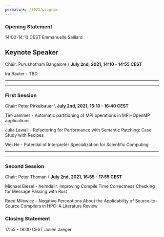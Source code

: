 ```yaml
---
permalink: /2021/program
---
```


### Opening Statement
14:00-14:10 CEST
Emmanuelle Saillard

## Keynote Speaker
Chair: Purushotham Bangalore \\
**July 2nd, 2021, 14:10 - 14:55 CEST**

Ira Baxter - TBD

<!-- Ira Baxter - TITLE
ABSTRACT-->

---
---

### First Session
Chair: Peter Pirkelbauer \\
**July 2nd, 2021, 15:10 - 16:40 CEST**

Tim Jammer - Automatic partitioning of MPI operations in MPI+OpenMP applications

<!--
AUTHOR - TITLE
ABSTRACT
-->

Julia Lawall - Refactoring for Performance with Semantic Patching: Case Study with Recipes

Wei He - Potential of Interpreter Specialization for Scientific Computing

---
---

### Second Session
Chair: Peter Thoman \\
**July 2nd, 2021, 16:55 - 17:55 CEST**

Michael Blesel - heimdallr: Improving Compile Time Correctness Checking for Message Passing with Rust

Reed Milewicz - Negative Perceptions About the Applicability of Source-to-Source Compilers in HPC: A Literature Review

### Closing Statement
17:55 - 18:00 CEST
Julien Jaeger
